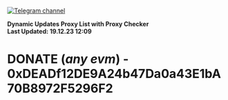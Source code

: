 [![Telegram channel](https://img.shields.io/endpoint?url=https://runkit.io/damiankrawczyk/telegram-badge/branches/master?url=https://t.me/n4z4v0d)](https://t.me/n4z4v0d) 

**Dynamic Updates Proxy List with Proxy Checker**  
**Last Updated: 19.12.23 12:09**

# DONATE (_any evm_) - 0xDEADf12DE9A24b47Da0a43E1bA70B8972F5296F2
